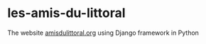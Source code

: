 # les-amis-du-littoral
The website [amisdulittoral.org](https://amisdulittoral.org) using Django framework in Python
